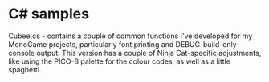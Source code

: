 # C# samples

Cubee.cs - contains a couple of common functions I've developed for my MonoGame projects, particularly font printing and DEBUG-build-only console output. This version has a couple of Ninja Cat-specific adjustments, like using the PICO-8 palette for the colour codes, as well as a little spaghetti.
